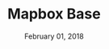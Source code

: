 ---
date: February 01, 2018
title: Mapbox Base
company: Mapbox
link: https://www.mapbox.com/base/
image: images/systems/mapbox.jpg
description: Base is an internal guide & code repository for designing and coding at Mapbox. Not a Mapbox team member? Feel free to find inspiration or borrow from Base.

---